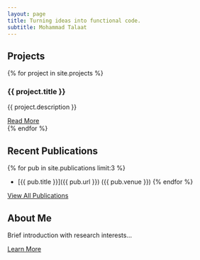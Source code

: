```yaml
---
layout: page
title: Turning ideas into functional code.
subtitle: Mohammad Talaat
---
```


<div class="particles-js"></div> <!-- Particles.js background -->

<section class="projects">
  <h2>Projects</h2>
  <div class="projects-grid">
    {% for project in site.projects %}
      <div class="project-card">
        <h3>{{ project.title }}</h3>
        <p>{{ project.description }}</p>
        <a href="{{ project.url }}">Read More</a>
      </div>
    {% endfor %}
  </div>
</section>

## Recent Publications
{% for pub in site.publications limit:3 %}
- [{{ pub.title }}]({{ pub.url }}) ({{ pub.venue }})
{% endfor %}

[View All Publications](/archive)

## About Me
Brief introduction with research interests...

[Learn More](/about)
